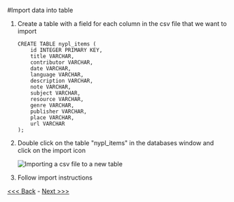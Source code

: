#Import data into table
1. Create a table with a field for each column in the csv file that we want to import

	```
	CREATE TABLE nypl_items (
		id INTEGER PRIMARY KEY,
		title VARCHAR,
		contributor VARCHAR,
		date VARCHAR,
		language VARCHAR,
		description VARCHAR,
		note VARCHAR,
		subject VARCHAR,
		resource VARCHAR,
		genre VARCHAR,
		publisher VARCHAR,
		place VARCHAR,
		url VARCHAR
	);
	```


2. Double click on the table "nypl_items" in the databases window and click on the import icon  

	![Importing a csv file to a new table](https://github.com/GCDigitalFellows/GCDRI_databases/blob/master/images/csv_import.png)


3. Follow import instructions  

[<<< Back](https://github.com/GCDigitalFellows/GCDRI_databases/blob/master/sections/7-innerjoin.md) - [Next >>>]()